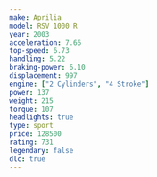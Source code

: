 ```yaml
---
make: Aprilia
model: RSV 1000 R
year: 2003
acceleration: 7.66
top-speed: 6.73
handling: 5.22
braking-power: 6.10
displacement: 997
engine: ["2 Cylinders", "4 Stroke"]
power: 137
weight: 215
torque: 107
headlights: true
type: sport
price: 128500
rating: 731
legendary: false
dlc: true
---
```


